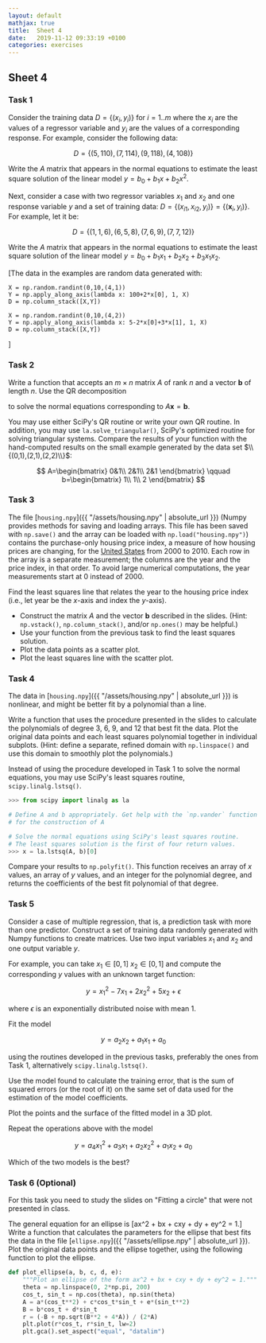 ```yaml
---
layout: default
mathjax: true
title:  Sheet 4 
date:   2019-11-12 09:33:19 +0100
categories: exercises 
---
```


## Sheet 4


### Task 1

Consider the training data $D=\{(x_i,y_i)\}$ for $i=1..m$ where the
$x_i$ are the values of a regressor variable and $y_i$ are the values of
a corresponding response. For example, consider the following data:

$$
D=\{(5, 110),
	(7, 114),
	(9, 118),
	(4, 108)\} 
$$ 

Write the $A$ matrix that appears in the normal equations to
estimate the least square solution of the linear model
$y=b_0+b_1x+b_2x^2$.

Next, consider a case with two regressor variables $x_1$ and $x_2$ and
one response variable $y$ and a set of training data:
$D=\{(x_{i1},x_{i2},y_i)\}=\{(\mathbf{x}_{i},y_i)\}$. For example, let
it be:

$$
D=\{(1, 1, 6),
    (6, 5, 8),
	(7, 6, 9),
    (7, 7, 12)\}
$$

Write the $A$ matrix that appears in the normal equations to
estimate the least square solution of the linear model
$y=b_0+b_1x_1+b_2x_2+b_3x_1x_2$.

[The data in the examples are random data generated with:
```
X = np.random.randint(0,10,(4,1))
Y = np.apply_along_axis(lambda x: 100+2*x[0], 1, X)
D = np.column_stack([X,Y])

X = np.random.randint(0,10,(4,2))
Y = np.apply_along_axis(lambda x: 5-2*x[0]+3*x[1], 1, X)
D = np.column_stack([X,Y])
```
]

### Task 2

Write a function that accepts an $m \times n$ matrix $A$ of rank $n$ and
a vector $\mathbf{b}$ of length $n$.  Use the QR decomposition
<!--
\[
\begin{array}{cccc}
\nonumber
A^{\mathsf T} A\widehat{\mathbf{x}} &= A^{\mathsf T} \mathbf{b} \\ \nonumber
(Q R)^{\mathsf T} Q R  \widehat{\mathbf{x}}
&= (Q R)^{\mathsf T} \mathbf{b} \\ \nonumber
 R^{\mathsf T} Q^{\mathsf T} Q R  \widehat{\mathbf{x}}
&=  R^{\mathsf T} Q^{\mathsf T} \mathbf{b} \\ \nonumber
 R^{\mathsf T} R \widehat{\mathbf{x}}
&=  R^{\mathsf T} Q^{\mathsf T} \mathbf{b} \\
 R \widehat{\mathbf{x}}
&= Q^{\mathsf T} \mathbf{b}
\end{array}
\]
-->
to solve the normal equations corresponding to $A\mathbf{x} =
\mathbf{b}$.

You may use either SciPy's QR routine or write your own QR routine.
In addition, you may use `la.solve_triangular()`, SciPy's optimized
routine for solving triangular systems. Compare the results of your
function with the hand-computed results on the small example generated
by the data set $\\{(0,1),(2,1),(2,2)\\}$: 

$$ 
A=\begin{bmatrix}
0&1\\
2&1\\
2&1
\end{bmatrix}
\qquad b=\begin{bmatrix}
1\\
1\\
2
\end{bmatrix}
$$



### Task 3


The file [`housing.npy`]({{ "/assets/housing.npy" | absolute_url }})
(Numpy provides methods for saving and loading arrays. This file has
been saved with `np.save()` and the array can be loaded with
`np.load("housing.npy")`) contains the purchase-only housing price
index, a measure of how housing prices are changing, for the
[United States](http://www.fhfa.gov/DataTools/Downloads/Pages/House-Price-Index.aspx)
from 2000 to 2010. Each row in the array is a separate measurement; the
columns are the year and the price index, in that order.  To avoid large
numerical computations, the year measurements start at 0 instead of
2000.

Find the least squares line that relates the year to the housing price
index (i.e., let year be the $x$-axis and index the $y$-axis).


- Construct the matrix $A$ and the vector $\mathbf{b}$ described in the
    slides. (Hint: `np.vstack()`, `np.column_stack()`, and/or
    `np.ones()` may be helpful.)
- Use your function from the previous task to find the least squares solution.
- Plot the data points as a scatter plot.
- Plot the least squares line with the scatter plot.




### Task 4


The data in [`housing.npy`]({{ "/assets/housing.npy" | absolute_url }}) is nonlinear, and might be better fit by a
polynomial than a line.

Write a function that uses the procedure presented in the slides to
calculate the polynomials of degree $3$, $6$, $9$, and $12$ that best
fit the data.  Plot the original data points and each least squares
polynomial together in individual subplots. (Hint: define a separate,
refined domain with `np.linspace()` and use this domain to smoothly
plot the polynomials.)

Instead of using the procedure developed in Task 1 to solve the normal
equations, you may use SciPy's least squares routine,
`scipy.linalg.lstsq()`.

```Python
>>> from scipy import linalg as la

# Define A and b appropriately. Get help with the `np.vander` function
# for the construction of A

# Solve the normal equations using SciPy's least squares routine.
# The least squares solution is the first of four return values.
>>> x = la.lstsq(A, b)[0]
```

Compare your results to `np.polyfit()`.  This function receives an
array of $x$ values, an array of $y$ values, and an integer for the
polynomial degree, and returns the coefficients of the best fit
polynomial of that degree.

<!--
\begin{comment}
\begin{lstlisting}
# Generate some random data close to the line y = x^2 - 3x + 2.
>>> x = np.linspace(0, 10, 20)
>>> y = x**2 - 3*x + 2 + np.random.randn(20)

# Use np.polyfit() to calculate the best fit 2nd degree polynomial.
>>> coeffs = np.polyfit(x, y, 2)

>>> domain = np.linspace(0, 10, 200)
>>> plt.plot(x, y, 'k*')
>>> plt.plot(domain, np.polyval(coeffs, domain))
>>> plt.show()
\end{lstlisting}
-->



### Task 5

Consider a case of multiple regression, that is, a prediction task with
more than one predictor. Construct a set of training data randomly
generated with Numpy functions to create matrices. Use two input
variables $x_1$ and $x_2$ and one output variable $y$. 

For example, you can take $x_1\in [0,1]$ $x_2\in [0,1]$ and compute the
corresponding $y$ values with an unknown target function: 

$$
y = x_1^2-7x_1+2x_2^2+5x_2+\epsilon
$$

where $\epsilon$ is an exponentially distributed noise with mean 1.

Fit the model

$$
y=a_2x_2+a_1x_1+a_0
$$

using the routines developed in the previous tasks, preferably the ones
from Task 1, alternatively `scipy.linalg.lstsq()`.

Use the model found to calculate the training error, that is the sum of
squared errors (or the root of it) on the same set of data used for the
estimation of the model coefficients.

Plot the points and the surface of the fitted model in a 3D plot.


Repeat the operations above with the model 

$$
y=a_4x_1^2+a_3x_1+a_2x_2^2+a_1x_2+a_0
$$

Which of the two models is the best?



### Task 6 (Optional)

For this task you need to study the slides on "Fitting a circle" that
were not presented in class.

The general equation for an ellipse is
\[ax^2 + bx + cxy + dy + ey^2 = 1.\] Write a function that calculates
the parameters for the ellipse that best fits the data in the file
[`ellipse.npy`]({{ "/assets/ellipse.npy" | absolute_url }}).  Plot the
original data points and the ellipse together, using the following
function to plot the ellipse.

```Python
def plot_ellipse(a, b, c, d, e):
    """Plot an ellipse of the form ax^2 + bx + cxy + dy + ey^2 = 1."""
    theta = np.linspace(0, 2*np.pi, 200)
    cos_t, sin_t = np.cos(theta), np.sin(theta)
    A = a*(cos_t**2) + c*cos_t*sin_t + e*(sin_t**2)
    B = b*cos_t + d*sin_t
    r = (-B + np.sqrt(B**2 + 4*A)) / (2*A)
    plt.plot(r*cos_t, r*sin_t, lw=2)
    plt.gca().set_aspect("equal", "datalim")
```


